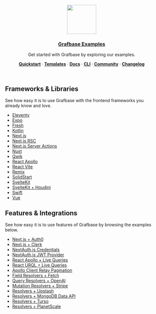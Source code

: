 <p align="center">
  <a href="https://grafbase.com">
    <img src="https://grafbase.com/images/other/grafbase-logo-circle.png" height="96">
    <h3 align="center">Grafbase Examples</h3>
  </a>
</p>

<p align="center">
 Get started with Grafbase by exploring our examples.
</p>

<p align="center">
  <a href="https://grafbase.com/docs/quickstart/get-started"><strong>Quickstart</strong></a> ·
  <a href="/templates"><strong>Templates</strong></a> ·
  <a href="https://grafbase.com/docs"><strong>Docs</strong></a> ·
  <a href="https://grafbase.com/cli"><strong>CLI</strong></a> ·
  <a href="https://grafbase.com/community"><strong>Community</strong></a> ·
  <a href="https://grafbase.com/changelog"><strong>Changelog</strong></a>
</p>

<br/>

## Frameworks & Libraries

See how easy it is to use Grafbase with the frontend frameworks you already know and love.

- [Eleventy](/examples/eleventy)
- [Expo](/examples/expo)
- [Fresh](/examples/fresh)
- [Kotlin](/examples/kotlin)
- [Next.js](/examples/nextjs)
- [Next.js RSC](/examples/nextjs-rsc)
- [Next.js Server Actions](/examples/nextjs-server-actions)
- [Nuxt](/examples/nuxt)
- [Qwik](/examples/qwik)
- [React Apollo](/examples/react-apollo)
- [React Vite](/examples/react-vite)
- [Remix](/examples/remix)
- [SolidStart](/examples/solid-start)
- [SvelteKit](/examples/sveltekit)
- [SvelteKit + Houdini](/examples/sveltekit-houdini)
- [Swift](/examples/swift)
- [Vue](/examples/vue)

## Features & Integrations

See how easy it is to use features of Grafbase by browsing the examples below.

- [Next.js + Auth0](/examples/nextjs-auth0)
- [Next.js + Clerk](/examples/nextjs-clerk)
- [NextAuth.js Credentials](/examples/nextauthjs-credentials)
- [NextAuth.js JWT Provider](/examples/nextauthjs-jwt-provider)
- [React Apollo + Live Queries](/examples/react-apollo-live)
- [React URQL + Live Queries](/examples/react-urql-live)
- [Apollo Client Relay Pagination](/examples/react-apollo-relay-pagination)
- [Field Resolvers + Fetch](/examples/resolvers-field)
- [Query Resolvers + OpenAI](/examples/resolvers-query)
- [Mutation Resolvers + Stripe](/examples/resolvers-mutation)
- [Resolvers + Upstash](/examples/resolvers-upstash-ratelimit)
- [Resolvers + MongoDB Data API](/examples/resolvers-mongodb)
- [Resolvers + Turso](/examples/resolvers-turso)
- [Resolvers + PlanetScale](/examples/resolvers-planetscale)
